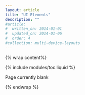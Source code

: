 ```yaml
---
layout: article
title: "UI Elements"
description: ""
#article:
#  written_on: 2014-01-01
#  updated_on: 2014-01-06
#  order: 4
#collection: multi-device-layouts
---
```


{% wrap content%}

{% include modules/toc.liquid %}

Page currently blank

{% endwrap %}
